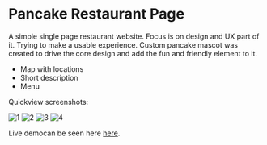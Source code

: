 # Pancake Restaurant Page
A simple single page restaurant website. Focus is on design and UX part of it. Trying to make a usable experience.
Custom pancake mascot was created to drive the core design and add the fun and friendly element to it.

* Map with locations
* Short description
* Menu


Quickview screenshots:

![1](https://github.com/zcribe/RestaurantPage/blob/master/docs/screenshots/1.png)
![2](https://github.com/zcribe/RestaurantPage/blob/master/docs/screenshots/2.png)
![3](https://github.com/zcribe/RestaurantPage/blob/master/docs/screenshots/3.png)
![4](https://github.com/zcribe/RestaurantPage/blob/master/docs/screenshots/4.png)



Live democan be seen here [here](https://zcribe.github.io/RestaurantPage/index.html). 
